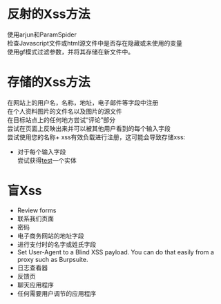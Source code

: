 # 反射的Xss方法

使用arjun和ParamSpider  
检查Javascript文件或html源文件中是否存在隐藏或未使用的变量  
使用gf模式过滤参数，并将其存储在新文件中。 


# 存储的Xss方法
在网站上的用户名，名称，地址，电子邮件等字段中注册      
在个人资料图片的文件名以及图片的源文件    
在目标站点上的任何地方尝试“评论”部分    
尝试在页面上反映出来并可以被其他用户看到的每个输入字段     
尝试使用您的名称+ xss有效负载进行注册，这可能会导致存储xss:   
* 对于每个输入字段     
尝试获得<a href=#>test</a>一个实体    

# 盲Xss
* Review forms
* 联系我们页面
* 密码
* 电子商务网站的地址字段
* 进行支付时的名字或姓氏字段
* Set User-Agent to a Blind XSS payload. You can do that easily from a proxy such as Burpsuite.
* 日志查看器
* 反馈页
* 聊天应用程序
* 任何需要用户调节的应用程序


